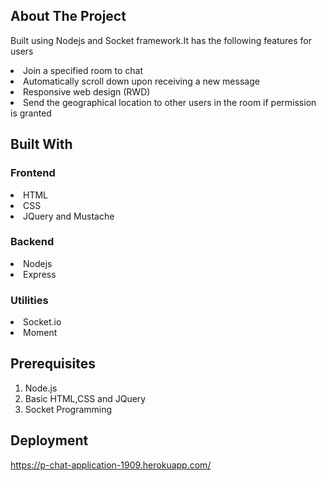 <!-- ABOUT THE PROJECT -->
## About The Project
Built using Nodejs and Socket framework.It has the following features for users

<li>Join a specified room to chat</li>
<li>Automatically scroll down upon receiving a new message</li>
<li>Responsive web design (RWD)</li>
<li>Send the geographical location to other users in the room if permission is granted</li>

## Built With

### Frontend
<li>HTML</li>
<li>CSS</li>
<li>JQuery and Mustache</li>

### Backend
<li>Nodejs</li>
<li>Express</li>

### Utilities
<li>Socket.io</li>
<li>Moment</li>

## Prerequisites
1. Node.js
2. Basic HTML,CSS and JQuery
3. Socket Programming

## Deployment
https://p-chat-application-1909.herokuapp.com/

